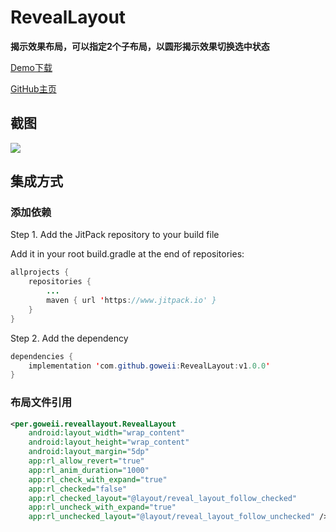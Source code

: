# **RevealLayout**

**揭示效果布局，可以指定2个子布局，以圆形揭示效果切换选中状态**

[Demo下载](https://github.com/goweii/RevealLayout/raw/master/app/release/app-release.apk)

[GitHub主页](https://github.com/goweii/RevealLayout)

## 截图

![](https://raw.githubusercontent.com/goweii/RevealLayout/master/picture/reveal_layout_demo.gif?raw=true)



## 集成方式

### 添加依赖

Step 1. Add the JitPack repository to your build file

Add it in your root build.gradle at the end of repositories:

```java
allprojects {
	repositories {
		...
		maven { url 'https://www.jitpack.io' }
	}
}
```

Step 2. Add the dependency

```java
dependencies {
	implementation 'com.github.goweii:RevealLayout:v1.0.0'
}
```

### 布局文件引用

```xml
<per.goweii.reveallayout.RevealLayout
	android:layout_width="wrap_content"
	android:layout_height="wrap_content"
	android:layout_margin="5dp"
	app:rl_allow_revert="true"
	app:rl_anim_duration="1000"
	app:rl_check_with_expand="true"
	app:rl_checked="false"
	app:rl_checked_layout="@layout/reveal_layout_follow_checked"
	app:rl_uncheck_with_expand="true"
	app:rl_unchecked_layout="@layout/reveal_layout_follow_unchecked" />
```

